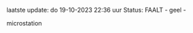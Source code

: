 laatste update: 
do 19-10-2023 22:36   uur 
Status: FAALT - geel - 
<div class="service Y">microstation</div>